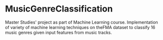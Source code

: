# MusicGenreClassification
Master Studies' project as part of Machine Learning course. Implementation of variety of machine learning techniques on theFMA dataset to classify 16 music genres given input features from music tracks.
